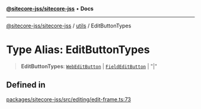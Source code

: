 [**@sitecore-jss/sitecore-jss**](../../README.md) • **Docs**

***

[@sitecore-jss/sitecore-jss](../../README.md) / [utils](../README.md) / EditButtonTypes

# Type Alias: EditButtonTypes

> **EditButtonTypes**: [`WebEditButton`](WebEditButton.md) \| [`FieldEditButton`](FieldEditButton.md) \| "\|"

## Defined in

[packages/sitecore-jss/src/editing/edit-frame.ts:73](https://github.com/Sitecore/jss/blob/5b4314b712f0ff68b2830199db3aeba34caef55e/packages/sitecore-jss/src/editing/edit-frame.ts#L73)
